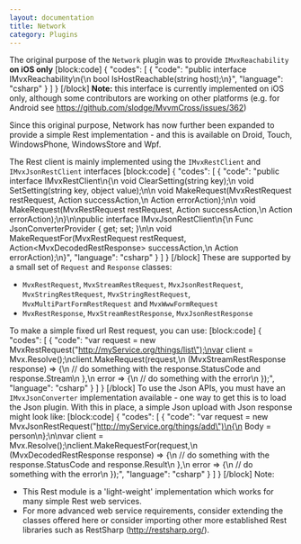 ```yaml
---
layout: documentation
title: Network
category: Plugins
---
```

The original purpose of the `Network` plugin was to provide `IMvxReachability` **on iOS only**
[block:code]
{
  "codes": [
    {
      "code": "public interface IMvxReachability\n{\n  bool IsHostReachable(string host);\n}",
      "language": "csharp"
    }
  ]
}
[/block]
**Note:** this interface is currently implemented on iOS only, although some contributors are working on other platforms (e.g. for Android see https://github.com/slodge/MvvmCross/issues/362)

Since this original purpose, Network has now further been expanded to provide a simple Rest implementation - and this is available on Droid, Touch, WindowsPhone, WindowsStore and Wpf.

The Rest client is mainly implemented using the `IMvxRestClient` and `IMvxJsonRestClient` interfaces
[block:code]
{
  "codes": [
    {
      "code": "public interface IMvxRestClient\n{\n  void ClearSetting(string key);\n  void SetSetting(string key, object value);\n\n  void MakeRequest(MvxRestRequest restRequest, Action<MvxRestResponse> successAction,\n                   Action<Exception> errorAction);\n\n  void MakeRequest(MvxRestRequest restRequest, Action<MvxStreamRestResponse> successAction,\n                   Action<Exception> errorAction);\n}\n\npublic interface IMvxJsonRestClient\n{\n  Func<IMvxJsonConverter> JsonConverterProvider { get; set; }\n\n  void MakeRequestFor<T>(MvxRestRequest restRequest, Action<MvxDecodedRestResponse<T>> successAction,\n                         Action<Exception> errorAction);\n}",
      "language": "csharp"
    }
  ]
}
[/block]
These are supported by a small set of `Request` and `Response` classes:

- `MvxRestRequest`, `MvxStreamRestRequest`, `MvxJsonRestRequest`, `MvxStringRestRequest`, `MvxStringRestRequest`, `MvxMultiPartFormRestRequest` and `MvxWwwFormRequest`
- `MvxRestResponse`, `MvxStreamRestResponse`, `MvxJsonRestResponse`

To make a simple fixed url Rest request, you can use:
[block:code]
{
  "codes": [
    {
      "code": "var request = new MvxRestRequest(\"http://myService.org/things/list\");\nvar client = Mvx.Resolve<IMvxRestClient>();\nclient.MakeRequest(request,\n                   (MvxStreamRestResponse response) => {\n                     // do something with the response.StatusCode and response.Stream\n                   },\n                   error => {\n                     // do something with the error\n                   });",
      "language": "csharp"
    }
  ]
}
[/block]
To use the Json APIs, you must have an `IMvxJsonConverter` implementation available - one way to get this is to load the Json plugin. With this in place, a simple Json upload with Json response might look like:
[block:code]
{
  "codes": [
    {
      "code": "var request = new MvxJsonRestRequest<Person>(\"http://myService.org/things/add\")\n{\n  Body = person\n};\n\nvar client = Mvx.Resolve<IMvxJsonRestClient>();\nclient.MakeRequestFor<PersonAddResult>(request,\n                                       (MvxDecodedRestResponse<PersonAddResult> response) => {\n                                         // do something with the response.StatusCode and response.Result\n                                       },\n                                       error => {\n                                         // do something with the error\n                                       });",
      "language": "csharp"
    }
  ]
}
[/block]
Note:

- This Rest module is a 'light-weight' implementation which works for many simple Rest web services.
- For more advanced web service requirements, consider extending the classes offered here or consider importing other more established Rest libraries such as RestSharp (http://restsharp.org/).